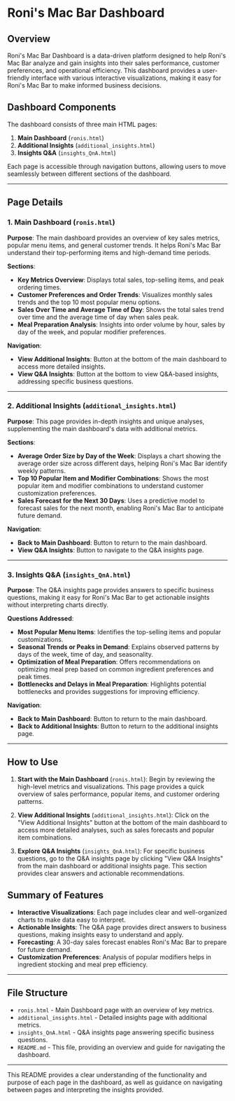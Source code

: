 # Roni's Mac Bar Dashboard

## Overview

Roni's Mac Bar Dashboard is a data-driven platform designed to help Roni's Mac Bar analyze and gain insights into their sales performance, customer preferences, and operational efficiency. This dashboard provides a user-friendly interface with various interactive visualizations, making it easy for Roni's Mac Bar to make informed business decisions.

## Dashboard Components

The dashboard consists of three main HTML pages:
1. **Main Dashboard** (`ronis.html`)
2. **Additional Insights** (`additional_insights.html`)
3. **Insights Q&A** (`insights_QnA.html`)

Each page is accessible through navigation buttons, allowing users to move seamlessly between different sections of the dashboard.

---

## Page Details

### 1. Main Dashboard (`ronis.html`)

**Purpose**: The main dashboard provides an overview of key sales metrics, popular menu items, and general customer trends. It helps Roni's Mac Bar understand their top-performing items and high-demand time periods.

**Sections**:
- **Key Metrics Overview**: Displays total sales, top-selling items, and peak ordering times.
- **Customer Preferences and Order Trends**: Visualizes monthly sales trends and the top 10 most popular menu options.
- **Sales Over Time and Average Time of Day**: Shows the total sales trend over time and the average time of day when sales peak.
- **Meal Preparation Analysis**: Insights into order volume by hour, sales by day of the week, and popular modifier preferences.

**Navigation**:
- **View Additional Insights**: Button at the bottom of the main dashboard to access more detailed insights.
- **View Q&A Insights**: Button at the bottom to view Q&A-based insights, addressing specific business questions.

---

### 2. Additional Insights (`additional_insights.html`)

**Purpose**: This page provides in-depth insights and unique analyses, supplementing the main dashboard's data with additional metrics.

**Sections**:
- **Average Order Size by Day of the Week**: Displays a chart showing the average order size across different days, helping Roni's Mac Bar identify weekly patterns.
- **Top 10 Popular Item and Modifier Combinations**: Shows the most popular item and modifier combinations to understand customer customization preferences.
- **Sales Forecast for the Next 30 Days**: Uses a predictive model to forecast sales for the next month, enabling Roni's Mac Bar to anticipate future demand.

**Navigation**:
- **Back to Main Dashboard**: Button to return to the main dashboard.
- **View Q&A Insights**: Button to navigate to the Q&A insights page.

---

### 3. Insights Q&A (`insights_QnA.html`)

**Purpose**: The Q&A insights page provides answers to specific business questions, making it easy for Roni's Mac Bar to get actionable insights without interpreting charts directly.

**Questions Addressed**:
- **Most Popular Menu Items**: Identifies the top-selling items and popular customizations.
- **Seasonal Trends or Peaks in Demand**: Explains observed patterns by days of the week, time of day, and seasonality.
- **Optimization of Meal Preparation**: Offers recommendations on optimizing meal prep based on common ingredient preferences and peak times.
- **Bottlenecks and Delays in Meal Preparation**: Highlights potential bottlenecks and provides suggestions for improving efficiency.

**Navigation**:
- **Back to Main Dashboard**: Button to return to the main dashboard.
- **Back to Additional Insights**: Button to return to the additional insights page.

---

## How to Use

1. **Start with the Main Dashboard** (`ronis.html`): Begin by reviewing the high-level metrics and visualizations. This page provides a quick overview of sales performance, popular items, and customer ordering patterns.

2. **View Additional Insights** (`additional_insights.html`): Click on the "View Additional Insights" button at the bottom of the main dashboard to access more detailed analyses, such as sales forecasts and popular item combinations.

3. **Explore Q&A Insights** (`insights_QnA.html`): For specific business questions, go to the Q&A insights page by clicking "View Q&A Insights" from the main dashboard or additional insights page. This section provides clear answers and actionable recommendations.

## Summary of Features

- **Interactive Visualizations**: Each page includes clear and well-organized charts to make data easy to interpret.
- **Actionable Insights**: The Q&A page provides direct answers to business questions, making insights easy to understand and apply.
- **Forecasting**: A 30-day sales forecast enables Roni's Mac Bar to prepare for future demand.
- **Customization Preferences**: Analysis of popular modifiers helps in ingredient stocking and meal prep efficiency.

---

## File Structure

- `ronis.html` - Main Dashboard page with an overview of key metrics.
- `additional_insights.html` - Detailed insights page with additional metrics.
- `insights_QnA.html` - Q&A insights page answering specific business questions.
- `README.md` - This file, providing an overview and guide for navigating the dashboard.

---

This README provides a clear understanding of the functionality and purpose of each page in the dashboard, as well as guidance on navigating between pages and interpreting the insights provided.
